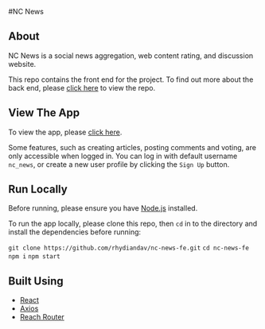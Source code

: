 #NC News

## About

NC News is a social news aggregation, web content rating, and discussion website.

This repo contains the front end for the project. To find out more about the back end, please [click here](https://github.com/rhydiandav/nc-news) to view the repo.

## View The App

To view the app, please [click here](https://n-c-news-fe.netlify.com/).

Some features, such as creating articles, posting comments and voting, are only accessible when logged in. You can log in with default username `nc_news`, or create a new user profile by clicking the `Sign Up` button.

## Run Locally

Before running, please ensure you have [Node.js](https://nodejs.org/en/) installed.

To run the app locally, please clone this repo, then `cd` in to the directory and install the dependencies before running:

`git clone https://github.com/rhydiandav/nc-news-fe.git`
`cd nc-news-fe`
`npm i`
`npm start`

## Built Using

- [React](https://reactjs.org/)
- [Axios](https://github.com/axios/axios)
- [Reach Router](https://reach.tech/router)
